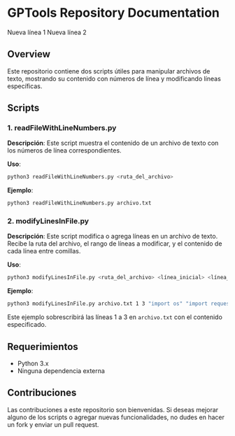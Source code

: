 # GPTools Repository Documentation
Nueva línea 1
Nueva línea 2

## Overview
Este repositorio contiene dos scripts útiles para manipular archivos de texto, mostrando su contenido con números de línea y modificando líneas específicas.

## Scripts

### 1. readFileWithLineNumbers.py
**Descripción**: Este script muestra el contenido de un archivo de texto con los números de línea correspondientes.

**Uso**:
```bash
python3 readFileWithLineNumbers.py <ruta_del_archivo>
```

**Ejemplo**:
```bash
python3 readFileWithLineNumbers.py archivo.txt
```

### 2. modifyLinesInFile.py
**Descripción**: Este script modifica o agrega líneas en un archivo de texto. Recibe la ruta del archivo, el rango de líneas a modificar, y el contenido de cada línea entre comillas.

**Uso**:
```bash
python3 modifyLinesInFile.py <ruta_del_archivo> <línea_inicial> <línea_final> "<contenido_de_línea_1>" "<contenido_de_línea_2>"
```

**Ejemplo**:
```bash
python3 modifyLinesInFile.py archivo.txt 1 3 "import os" "import requests" "api_key = os.getenv(OPENAI_API_KEY)"
```

Este ejemplo sobrescribirá las líneas 1 a 3 en `archivo.txt` con el contenido especificado.

## Requerimientos
- Python 3.x
- Ninguna dependencia externa

## Contribuciones
Las contribuciones a este repositorio son bienvenidas. Si deseas mejorar alguno de los scripts o agregar nuevas funcionalidades, no dudes en hacer un fork y enviar un pull request.

